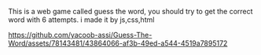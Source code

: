 This is a web game called guess the word, you should try to get the correct word with 6 attempts.
i made it by js,css,html



https://github.com/yacoob-assi/Guess-The-Word/assets/78143481/43864066-af3b-49ed-a544-4519a7895172

